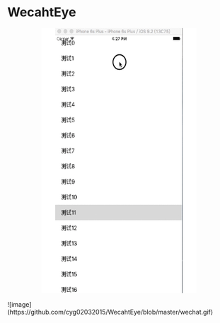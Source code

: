 # WecahtEye
<p align="center">
<img src="https://github.com/cyg02032015/WecahtEye/blob/master/wechat.gif" width="350" height="600">
</p>
![image](https://github.com/cyg02032015/WecahtEye/blob/master/wechat.gif)
